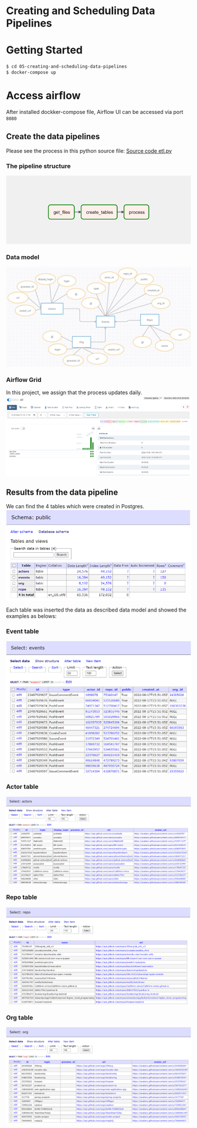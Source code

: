 # Creating and Scheduling Data Pipelines

# Getting Started

```
$ cd 05-creating-and-scheduling-data-pipelines 
$ docker-compose up
```

# Access airflow
After installed dockker-compose file, Airflow UI can be accessed via port `8080`

## Create the data pipelines
Please see the process in this python source file: [Source code etl.py](https://github.com/Sirith3p/swu-ds525/blob/main/05-creating-and-scheduling-data-pipelines/dags/etl_proj5.py)

### The pipeline structure
![alt text](https://github.com/Sirith3p/swu-ds525/blob/main/05-creating-and-scheduling-data-pipelines/images/proj5-2.png)

### Data model
![alt text](https://github.com/Sirith3p/swu-ds525/blob/0f8072eeb356467a29acdc03b56ecb8e55b342af/01-data-modeling-I/Project1_ER_diagram.jpg)

### Airflow Grid 
In this project, we assign that the process updates daily.
![alt text](https://github.com/Sirith3p/swu-ds525/blob/main/05-creating-and-scheduling-data-pipelines/images/proj5-1.png)

## Results from the data pipeline
We can find the 4 tables which were created in Postgres.
![alt text](https://github.com/Sirith3p/swu-ds525/blob/main/05-creating-and-scheduling-data-pipelines/images/proj5-3.png)

Each table was inserted the data as described data model and showed the examples as belows:

### Event table
![alt text](https://github.com/Sirith3p/swu-ds525/blob/main/05-creating-and-scheduling-data-pipelines/images/proj5-4.png) 

### Actor table
![alt text](https://github.com/Sirith3p/swu-ds525/blob/main/05-creating-and-scheduling-data-pipelines/images/proj5-5.png) 

### Repo table
![alt text](https://github.com/Sirith3p/swu-ds525/blob/main/05-creating-and-scheduling-data-pipelines/images/proj5-7.png) 

### Org table
![alt text](https://github.com/Sirith3p/swu-ds525/blob/main/05-creating-and-scheduling-data-pipelines/images/proj5-6.png) 